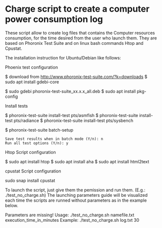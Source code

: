 # Charge script to create a computer power consumption log

These script allow to create log files that contains the Computer resources consumption, for the time desired from the user who launch them.
They are based on Phoronix Test Suite and on linux bash commands Htop and Cpustat.

The installation instruction for Ubuntu/Debian like follows:

Phoenix test configuration 

$ download from http://www.phoronix-test-suite.com/?k=downloads 
$ sudo apt install gdebi-core

$ sudo gdebi phoronix-test-suite_xx.x.x_all.deb
$ sudo apt install pkg-config


Install tests

$ phoronix-test-suite install-test pts/asmfish
$ phoronix-test-suite install-test pts/radiance
$ phoronix-test-suite install-test pts/sysbench

$ phoronix-test-suite batch-setup

    Save test results when in batch mode (Y/n): n
    Run all test options (Y/n): y

Htop Script configuration

$ sudo apt install htop
$ sudo apt install aha
$ sudo apt install html2text

cpustat Script configuration 

sudo snap install cpustat


To launch the script, just give them the pemission and run them. (E.g.:  ./test_no_charge.sh)
The launching parameters guide will be visualized each time the scripts are runned without parameters
as in the example below. 

Parameters are missing!
Usage: ./test_no_charge.sh namefile.txt  execution_time_in_minutes
Example: ./test_no_charge.sh log.txt 30


